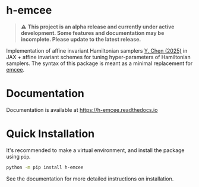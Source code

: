 # h-emcee

> :warning: **This project is an alpha release and currently under active development. Some features and documentation may be incomplete. Please update to the latest release.**

Implementation of affine invariant Hamiltonian samplers [Y. Chen (2025)](https://arxiv.org/abs/2505.02987) in JAX + affine invariant schemes for tuning hyper-parameters of Hamiltonian samplers. The syntax of this package is meant as a minimal replacement for [emcee](https://github.com/dfm/emcee).

# Documentation
Documentation is available at https://h-emcee.readthedocs.io

# Quick Installation
It's recommended to make a virtual environment, and install the package using `pip`.

```bash
python -m pip install h-emcee
```

See the documentation for more detailed instructions on installation.
